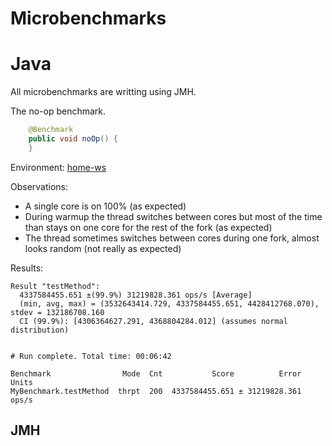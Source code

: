 Microbenchmarks
===============

# Java

All microbenchmarks are writting using JMH.

The no-op benchmark.

```java
    @Benchmark
    public void noOp() {
    }
```

Environment: [home-ws]

Observations:

 * A single core is on 100% (as expected)
 * During warmup the thread switches between cores but most of the time than stays on one core for the rest of the fork (as expected)
 * The thread sometimes switches between cores during one fork, almost looks random (not really as expected)

Results:

```
Result "testMethod":
  4337584455.651 ±(99.9%) 31219828.361 ops/s [Average]
  (min, avg, max) = (3532643414.729, 4337584455.651, 4428412768.070), stdev = 132186708.160
  CI (99.9%): [4306364627.291, 4368804284.012] (assumes normal distribution)


# Run complete. Total time: 00:06:42

Benchmark                Mode  Cnt           Score          Error  Units
MyBenchmark.testMethod  thrpt  200  4337584455.651 ± 31219828.361  ops/s
```

## JMH

[home-ws]: env/home-ws